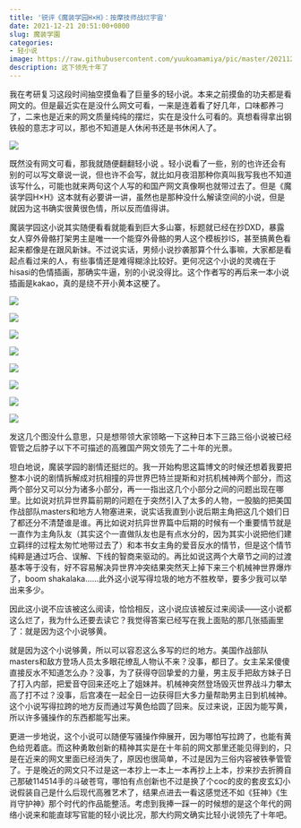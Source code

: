 ```yaml
---
title: '锐评《魔装学园H×H》：按摩技师战烂宇宙'
date: 2021-12-21 20:51:00+0800
slug: 魔装学園
categories:
- 轻小说
image: https://raw.githubusercontent.com/yuukoamamiya/pic/master/202112262013186.jpg
description: 这下领先十年了
---
```


我在考研复习这段时间抽空摸鱼看了巨量多的轻小说。本来之前摸鱼的功夫都是看网文的。但是最近实在是没什么网文可看，一来是连着看了好几年，口味都养刁了，二来也是近来的网文质量纯纯的摆烂，实在是没什么可看的。真想看得拿出钢铁般的意志才可以，那也不知道是人休闲书还是书休闲人了。

![](https://raw.githubusercontent.com/yuukoamamiya/pic/master/202112262017679.jpg)

既然没有网文可看，那我就随便翻翻轻小说 。轻小说看了一些，别的也许还会有别的可以写文章说一说，但也许不会写，就比如月夜泪那种你真叫我写我也不知道该写什么，可能也就来两句这个人写的和国产网文真像啊也就带过去了。但是《魔装学园H×H》这本就有必要讲一讲，虽然也是那种没什么解读空间的小说，但是就因为这书确实很黄很色情，所以反而值得讲。

魔装学园这小说其实随便看看就能看到巨大多山寨，标题就已经在抄DXD，暴露女人穿外骨骼打架男主是唯一一个能穿外骨骼的男人这个模板抄IS，甚至搞黄色看起来都像是在跟风新妹。不过说实话，男频小说抄袭那算个什么事嘛，大家都是看起点看过来的人，有些事情还是难得糊涂比较好。更何况这个小说的灵魂在于hisasi的色情插画，那确实牛逼，别的小说没得比。这个作者写的再后来一本小说插画是kakao，真的是绕不开小黄本这梗了。

![](https://raw.githubusercontent.com/yuukoamamiya/pic/master/202112262042271.jpg)

![](https://raw.githubusercontent.com/yuukoamamiya/pic/master/202112262042174.jpg)

![](https://raw.githubusercontent.com/yuukoamamiya/pic/master/202112262042369.jpg)

![](https://raw.githubusercontent.com/yuukoamamiya/pic/master/202112262042829.jpg)

![](https://raw.githubusercontent.com/yuukoamamiya/pic/master/202112262042584.jpg)

![](https://raw.githubusercontent.com/yuukoamamiya/pic/master/202112262043175.jpg)

![](https://raw.githubusercontent.com/yuukoamamiya/pic/master/202112262043729.jpg)

![](https://raw.githubusercontent.com/yuukoamamiya/pic/master/202112262100276.jpg)

发这几个图没什么意思，只是想带领大家领略一下这种日本下三路三俗小说被已经管管之后脖子以下不可描述的高雅国产网文领先了二十年的光景。

坦白地说，魔装学园的剧情还挺烂的。我一开始构思这篇博文的时候还想着我要把整本小说的剧情拆解成对抗相撞的异世界巴特兰提斯和对抗机械神两个部分，而这两个部分又可以分为诸多小部分，再一一指出这几个小部分之间的问题出现在哪里。比如说对抗异世界篇前期的问题在于突然引入了太多的人物，一股脑的把美国作战部队masters和地方人物塞进来，说实话我直到小说后期主角把这几个娘们日了都还分不清楚谁是谁。再比如说对抗异世界篇中后期的时候有一个重要情节就是一直作为主角队友（其实这个一直做队友也是有点水分的，因为其实小说把他们建立羁绊的过程太匆忙地带过去了）和本书女主角的爱音反水的情节，但是这个情节纯粹是通过巧合、误解、下线的智商来驱动的。再比如说这两个大章节之间的过渡基本等于没有，好不容易解决异世界冲突结果突然天上掉下来三个机械神世界爆炸了，boom shakalaka……此外这小说写得垃圾的地方不胜枚举，要多少我可以举出来多少。

因此这小说不应该被这么阅读，恰恰相反，这小说应该被反过来阅读——这小说都这么烂了，我为什么还要去读它？我觉得答案已经写在我上面贴的那几张插画里了：就是因为这个小说够黄。

就是因为这个小说够黄，所以可以容忍这么多写的烂的地方。美国作战部队masters和敌方登场人员太多眼花缭乱人物认不来？没事，都日了。女主呆呆傻傻直接反水不知道怎么办？没事，为了获得夺回挚爱的力量，男主反手把敌方妹子日了打入内部，把爱音夺回来还吃上了姐妹丼。机械神突然登场毁灭世界战斗力攀太高了打不过？没事，后宫凑在一起全日一边获得巨大多力量帮助男主日到机械神。这个小说写得拉跨的地方反而通过写黄色给圆了回来。反过来说，正因为能写黄，所以许多骚操作的东西都能写出来。

更进一步地说，这个小说可以随便写骚操作伸展开，因为哪怕写拉跨了，也能有黄色给兜着底。而这种勇敢创新的精神其实是在十年前的网文那里还能见得到的，只是在近来的网文里面已经消失了，原因也很简单，不过是因为三俗内容被铁拳管管了。于是晚近的网文只不过是这一本抄上一本上一本再抄上上本，抄来抄去折腾自己那破114514手的斗破苍穹，哪怕有点创新也不过是换了个coc的皮的套皮玄幻小说假装自己是什么后现代高雅艺术了，结果点进去一看这感觉还不如《狂神》《生肖守护神》那个时代的作品能整活。考虑到我捧一踩一的时候想的是这个年代的网络小说来和能直球写官能的轻小说比况，那大约网文确实比轻小说领先了十年吧。
